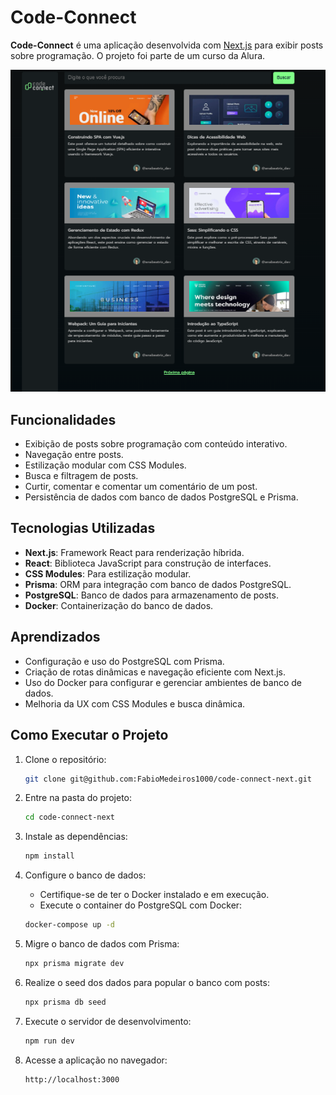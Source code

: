 # Code-Connect

**Code-Connect** é uma aplicação desenvolvida com [Next.js](https://nextjs.org/) para exibir posts sobre programação. O projeto foi parte de um curso da Alura.

<p align="center">
  <img src="./screenshot.png" alt="Code-Connect Screenshot">
</p>

## Funcionalidades

- Exibição de posts sobre programação com conteúdo interativo.
- Navegação entre posts.
- Estilização modular com CSS Modules.
- Busca e filtragem de posts.
- Curtir, comentar e comentar um comentário de um post.
- Persistência de dados com banco de dados PostgreSQL e Prisma.

## Tecnologias Utilizadas

- **Next.js**: Framework React para renderização híbrida.
- **React**: Biblioteca JavaScript para construção de interfaces.
- **CSS Modules**: Para estilização modular.
- **Prisma**: ORM para integração com banco de dados PostgreSQL.
- **PostgreSQL**: Banco de dados para armazenamento de posts.
- **Docker**: Containerização do banco de dados.

## Aprendizados

- Configuração e uso do PostgreSQL com Prisma.
- Criação de rotas dinâmicas e navegação eficiente com Next.js.
- Uso do Docker para configurar e gerenciar ambientes de banco de dados.
- Melhoria da UX com CSS Modules e busca dinâmica.

## Como Executar o Projeto

1. Clone o repositório:
   ```bash
   git clone git@github.com:FabioMedeiros1000/code-connect-next.git
   ```

2. Entre na pasta do projeto:
   ```bash
   cd code-connect-next
   ```

3. Instale as dependências:

   ```bash
   npm install
   ```

4. Configure o banco de dados:

   - Certifique-se de ter o Docker instalado e em execução.
   - Execute o container do PostgreSQL com Docker:


   ```bash
   docker-compose up -d
   ```

5. Migre o banco de dados com Prisma:

   ```bash
   npx prisma migrate dev
   ```

6. Realize o seed dos dados para popular o banco com posts:

   ```bash
   npx prisma db seed
   ```

7. Execute o servidor de desenvolvimento:

   ```bash
   npm run dev
   ```

8. Acesse a aplicação no navegador:

   ```bash
   http://localhost:3000
   ```

